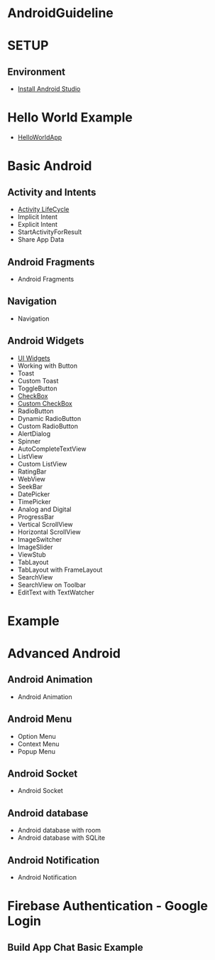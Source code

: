 # AndroidGuideline

# SETUP
 ## Environment
  * [Install Android Studio](https://developer.android.com/studio/install)
#  Hello World Example
 * [HelloWorldApp](https://github.com/halonext/AndroidGuideline/wiki/Hello-World-App)

# Basic Android
## Activity and Intents
 * [Activity LifeCycle](https://github.com/halonext/AndroidGuideline/wiki/Android-Activity-Lifecycle)
 * Implicit Intent
 * Explicit Intent
 * StartActivityForResult
 * Share App Data
## Android Fragments
 * Android Fragments
## Navigation
 * Navigation 
## Android Widgets
* [UI Widgets](https://github.com/halonext/AndroidGuideline/wiki/Android-Widgets)
* Working with Button
* Toast
* Custom Toast
* ToggleButton
* [CheckBox](https://github.com/halonext/AndroidGuideline/wiki/CheckBox)
* [Custom CheckBox](https://github.com/halonext/AndroidGuideline/wiki/Checkboxes)
* RadioButton
* Dynamic RadioButton
* Custom RadioButton
* AlertDialog
* Spinner
* AutoCompleteTextView
* ListView
* Custom ListView
* RatingBar
* WebView
* SeekBar
* DatePicker
* TimePicker
* Analog and Digital
* ProgressBar
* Vertical ScrollView
* Horizontal ScrollView
* ImageSwitcher
* ImageSlider
* ViewStub
* TabLayout
* TabLayout with FrameLayout
* SearchView
* SearchView on Toolbar
* EditText with TextWatcher

# Example

# Advanced Android
 ## Android Animation
  * Android Animation
 ## Android Menu
  * Option Menu
  * Context Menu
  * Popup Menu
 ## Android Socket
 * Android Socket
## Android database
 * Android database with room
 * Android database with SQLite
## Android Notification
 * Android Notification
# Firebase Authentication - Google Login
## Build App Chat Basic Example 



 





